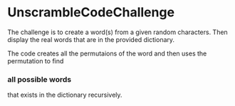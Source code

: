 # UnscrambleCodeChallenge
The challenge is to create a word(s) from a given random characters. Then display the real words that are in the provided dictionary.

The code creates all the permutaions of the word and then uses the permutation to find 
### all possible words ###
that exists in the dictionary recursively.
